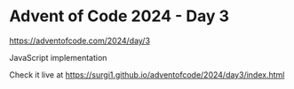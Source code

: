 # Advent of Code 2024 - Day 3

https://adventofcode.com/2024/day/3

JavaScript implementation

Check it live at https://surgi1.github.io/adventofcode/2024/day3/index.html